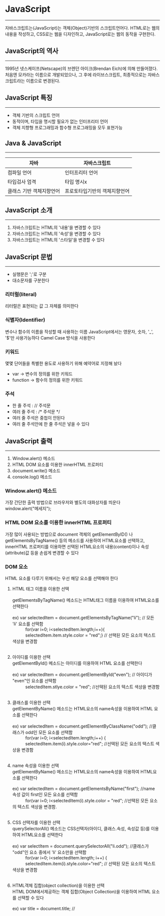 # JavaScript
---
자바스크립트는(JavaScript)는 객체(Object)기반의 스크립트언어다.
HTML로는 웹의 내용을 작성하고, CSS로는 웹을 디자인하고, JavaScript로는 웹의 동작을 구현한다.

## JavaScript의 역사
---
1995년 넷스케이프(Netscape)의 브렌던 아이크(Brendan Eich)에 의해 만들어졌다.
처음엔 모카라는 이름으로 개발되었으나, 그 후에 라이브스크립트, 최종적으로는 자바스크립트라는 이름으로 변경된다.

## JavaScript 특징
---
* 객체 기반의 스크립트 언어
* 동적이며, 타입을 명시할 필요가 없는 인터프리터 언어
* 객체 지향형 프로그래밍과 함수형 프로그래밍을 모두 표현가능

## Java & JavaScript
---
|자바|자바스크립트|
|--|--|
|컴파일 언어|인터프리터 언어|
|타입검사 엄격|타입 명시x|
|클래스 기반 객체지향언어|프로토타입기반의 객체지향언어|

## JavaScript 소개
---
1. 자바스크립트는 HTML의 '내용'을 변경할 수 있다
2. 자바스크립트는 HTML의 '속성'을 변경할 수 있다
3. 자바스크립트는 HTML의 '스타일'을 변경할 수 있다 

## JavaScript 문법
---
* 실행문은 ';'로 구분
* 대소문자를 구분한다
### 리터럴(literal)
리터럴은 표현되는 값 그 자체를 의미한다
### 식별자(Identifier)
변수나 함수의 이름을 작성할 때 사용하는 이름
JavaScript에서는 영문자, 숫자, '_', '$'만 사용가능하다
Camel Case 방식을 사용한다
### 키워드
몇몇 단어들을 특별한 용도로 사용하기 위해 예약어로 지정해 놨다
- var -> 변수의 정의를 위한 키워드
- function -> 함수의 정의를 위한 키워드
### 주석
* 한 줄 주석 : // 주석문
* 여러 줄 주석 : /* 주석문 */
* 여러 줄 주석은 중첩이 안된다
* 여러 줄 주석안에 한 줄 주석은 넣을 수 있다

## JavaScript 출력
---
1. Window.alert() 메소드
2. HTML DOM 요소를 이용한 innerHTML 프로퍼티
3. document.write() 메소드
4. console.log() 메소드

### Window.alert() 메소드
가장 간단한 출력 방법으로 브라우저와 별도의 대화상자를 띄운다  
  window.alert("메세지");

### HTML DOM 요소를 이용한 innerHTML 프로퍼티
가장 많이 사용되는 방법으로 document 객체의 getElementByID() 나 getElementsByTagName() 등의 메소드를 사용하여 HTML요소를 선택하고,
innerHTML 프로퍼티를 이용하면 선택된 HTML요소의 내용(content)이나 속성(attribute)값 등을 손쉽게 변경할 수 있다

### DOM 요소
HTML 요소를 다루기 위해서는 우선 해당 요소를 선택해야 한다
1. HTML 태그 이름을 이용한 선택<br/>  
  getElementsByTagName() 메소드는 HTML태그 이름을 이용하여 HTML요소를 선택한다  <br/><br/>
  ex) var selectedItem = document.getElementsByTagName("li");  // 모든 'li' 요소를 선택함<br/>
   for(var i=0; i<selectedItem.length;i++){  <br/>
   selectedItem.item.style.color = "red";}   // 선택된 모든 요소의 텍스트 색상을 변경함 <br/><br/>
2. 아이디를 이용한 선택  <br/>
  getElementById() 메소드는 아이디를 이용하여 HTML 요소를 선택한다  <br/><br/>
  ex) var selectedItem = document.getElementById("even"); // 아이디가 "even"인 요소를 선택함<br/>
   selectedItem.stlye.color = "red"; //선택된 요소의 텍스트 색상을 변경함  <br/><br/>
3. 클래스를 이용한 선택  <br/>
  getElementByName() 메소드는 HTML요소의 name속성을 이용하여 HTML 요소를 선택한다  <br/><br/>
  ex) var selectedItem = document.getElementByClassName("odd"); //클래스가 odd인 모든 요소를 선택함  <br/>
   for(var i=0; i<selectedItem.length;i++) {                                                <br/>
   selectedItem.item(i).style.color="red"; //선택된 모든 요소의 택스트 색상을 변경함  <br/><br/>
4. name 속성을 이용한 선택  <br/>
  getElementByName() 메소드는 HTML요소의 name속성을 이용하여 HTML요소를 선택한다  <br/><br/>
  ex) var selectedItem = document.getElementsByName("first"); //name 속성 값이 first인 모든 요소를 선택함  <br/>
   for(var i=0; i<selectedItem(i).style.color = "red"; //선택된 모든 요소의 텍스트 색상을 변경함.  <br/><br/>
5. CSS 선택자를 이용한 선택  <br/>
  querySelectorAll() 메소드는 CSS선택자(아이디, 클래스.속성, 속성값 등)를 이용하여 HTML요소를 선택한다 <br/><br/>
  ex) var selectItem = document.querySelectorAll("li.odd");  //클래스가 "odd"인 요소 중에서 'li' 요소만을 선택함  <br/>
   for(var i=0; i<selectedItem.length; i++) {  <br/>
   selectedItem.item(i).style.color="red"; // 선택된 모든 요소의 텍스트 색상을 변경함  <br/><br/>
  
6. HTML객체 집합(object collection)을 이용한 선택  <br/>
  HTML DOM에서제공하는 객체 집합(Object Collection)을 이용하여 HTML 요소를 선택할 수 있다 <br/><br/>
  ex) var title = document.title; // <title> 요소를 선택함  <br/>
   document.write(title);  <br/><br/>
  ---
  ### DOM요소의 내용변경
  ---
  HTML DOM을 이용하면 HTML 요소의 내용(content)이나 속성값 등을 손쉽게 변경할 수 있다  <br/>
  ex) var str = document.getElementById("test");  <br/>
   str.innerHTML = "이문장으로 바꿉니다";  <br/>
  HTML 요소의 속성 이름을 이용하면 속성값도 변경할 수 있다  <br/>
  ex) var link = document.getElementById("link");     // 아이디가 "link"인 요소를 선택함    <br/>
 link.href = "/javascript/intro"; // 해당 요소의 href 속성값을 변경  <br/>
 link.innerHTML = "자바스크립트 수업 바로가기!";  // 해당 요소의 내용을 변경함 <br/>
 





